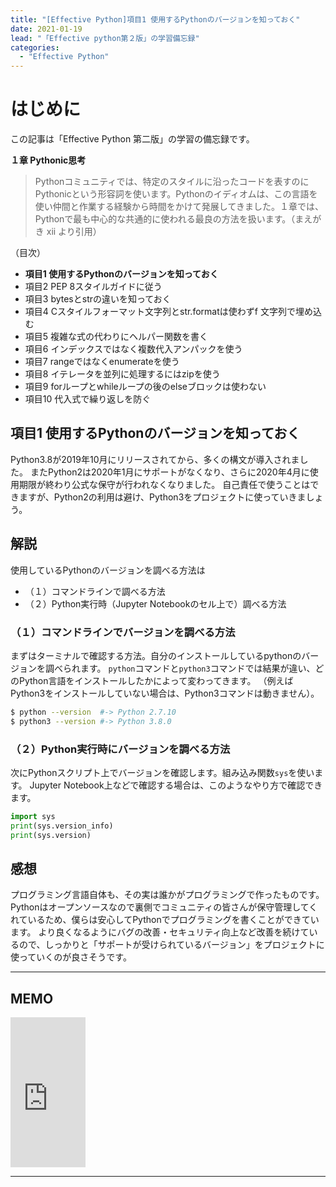```yaml
---
title: "[Effective Python]項目1 使用するPythonのバージョンを知っておく"
date: 2021-01-19
lead: "「Effective python第２版」の学習備忘録"
categories:
  - "Effective Python"
---
```


# はじめに
この記事は「Effective Python 第二版」の学習の備忘録です。

**１章 Pythonic思考**  
>Pythonコミュニティでは、特定のスタイルに沿ったコードを表すのにPythonicという形容詞を使います。Pythonのイディオムは、この言語を使い仲間と作業する経験から時間をかけて発展してきました。１章では、Pythonで最も中心的な共通的に使われる最良の方法を扱います。（まえがき xii より引用）

（目次）
- **項目1 使用するPythonのバージョンを知っておく**
- 項目2 PEP 8スタイルガイドに従う
- 項目3 bytesとstrの違いを知っておく
- 項目4 Cスタイルフォーマット文字列とstr.formatは使わずf 文字列で埋め込む
- 項目5 複雑な式の代わりにヘルパー関数を書く
- 項目6 インデックスではなく複数代入アンパックを使う
- 項目7 rangeではなくenumerateを使う
- 項目8 イテレータを並列に処理するにはzipを使う
- 項目9 forループとwhileループの後のelseブロックは使わない
- 項目10 代入式で繰り返しを防ぐ


## 項目1 使用するPythonのバージョンを知っておく
Python3.8が2019年10月にリリースされてから、多くの構文が導入されました。
またPython2は2020年1月にサポートがなくなり、さらに2020年4月に使用期限が終わり公式な保守が行われなくなりました。
自己責任で使うことはできますが、Python2の利用は避け、Python3をプロジェクトに使っていきましょう。

## 解説
使用しているPythonのバージョンを調べる方法は
- （１）コマンドラインで調べる方法
- （２）Python実行時（Jupyter Notebookのセル上で）調べる方法


### （１）コマンドラインでバージョンを調べる方法
まずはターミナルで確認する方法。自分のインストールしているpythonのバージョンを調べられます。
`python`コマンドと`python3`コマンドでは結果が違い、どのPython言語をインストールしたかによって変わってきます。
（例えばPython3をインストールしていない場合は、Python3コマンドは動きません）。
```bash
$ python --version  #-> Python 2.7.10
$ python3 --version #-> Python 3.8.0
```

### （２）Python実行時にバージョンを調べる方法
次にPythonスクリプト上でバージョンを確認します。組み込み関数`sys`を使います。
Jupyter Notebook上などで確認する場合は、このようなやり方で確認できます。
```python
import sys
print(sys.version_info)
print(sys.version)
```

## 感想
プログラミング言語自体も、その実は誰かがプログラミングで作ったものです。
Pythonはオープンソースなので裏側でコミュニティの皆さんが保守管理してくれているため、僕らは安心してPythonでプログラミングを書くことができています。
より良くなるようにバグの改善・セキュリティ向上など改善を続けているので、しっかりと「サポートが受けられているバージョン」をプロジェクトに使っていくのが良さそうです。

---
## MEMO
<iframe style="width:120px;height:240px;" marginwidth="0" marginheight="0" scrolling="no" frameborder="0" src="https://rcm-fe.amazon-adsystem.com/e/cm?ref=qf_sp_asin_til&t=massasquash08-22&m=amazon&o=9&p=8&l=as1&IS1=1&detail=1&asins=4873119170&linkId=b01ad363c615cc9408dfcc360b1a85de&bc1=ffffff&amp;lt1=_top&fc1=333333&lc1=0066c0&bg1=ffffff&f=ifr"></iframe>

---

